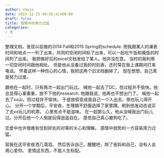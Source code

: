 ```yaml
---
author: shojo
date: 2015-12-25 04:55:41+00:00
draft: false
title: 感情中的用力过猛
categories:
- 无
---
```


整理文档，发现以前做的2014 Fall和2015 Spring的schedule.
把我跟某人的课表时间和地点一一列了出来，共同的空闲时间标了出来，可以一起吃午饭和晚饭的时间列了出来。
我把做好后的excel文档发给了某人。他并没在意。
当时的我利用一切空闲时间跟他相处。
但是他从没看过我的时刻表，还时常在我上课期间打来电话。
怀着这样一种伤心的心情，我把这两个旧文档删掉了。
现在想想，自己真是努力过度。

跟他在一起时，只有两次一起出门玩过。
喊他一起去了DC，但过程并不愉快。他总显得心事重重，放不下他的research. 他跟我说，他再也不想出门了。
喊他一起去了xx山，但过程并不愉快。
于是放假变成我自己一个人出去，倒也玩儿得开心。
分开一个学期后，平安夜，生理期不舒服选择了家里蹲。刷到他发动态说买了去xx玩儿的机票。
心里有点不是滋味。
在一起那么久，他从没喊我出门玩儿过。分开后他一个人倒是玩得逍遥自在。
感觉自己真心被狗吃了。

恋爱中也许很难有恰到好处的对等的关心和理解。
感情中弱势的一方容易用力过猛。

容我在这平安夜洒几滴泪。
然后告诉自己，醒醒吧，除了爸妈和自己，没有人会用心爱你。
爱情这东西，不是人生标配。
